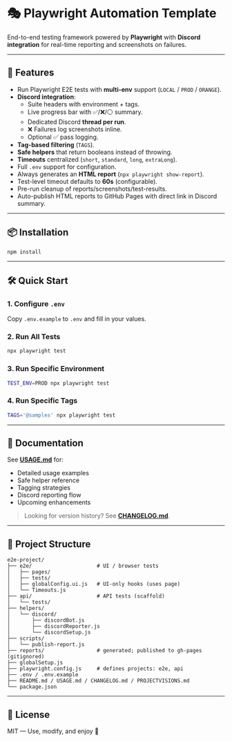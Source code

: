 # 🎭 Playwright Automation Template

End-to-end testing framework powered by **Playwright** with **Discord integration** for real-time reporting and screenshots on failures.

---

## 🚀 Features

- Run Playwright E2E tests with **multi-env** support (`LOCAL` / `PROD` / `ORANGE`).
- **Discord integration**:
  - Suite headers with environment + tags.
  - Live progress bar with ✅/❌/⚪ summary.
  - Dedicated Discord **thread per run**.
  - ❌ Failures log screenshots inline.
  - Optional ✅ pass logging.
- **Tag-based filtering** (`TAGS`).
- **Safe helpers** that return booleans instead of throwing.
- **Timeouts** centralized (`short`, `standard`, `long`, `extraLong`).
- Full `.env` support for configuration.
- Always generates an **HTML report** (`npx playwright show-report`).
- Test-level timeout defaults to **60s** (configurable).
- Pre-run cleanup of reports/screenshots/test-results.
- Auto-publish HTML reports to GitHub Pages with direct link in Discord summary.

---

## 📦 Installation

```bash
npm install
```

---

## 🛠 Quick Start

### 1. Configure `.env`
Copy `.env.example` to `.env` and fill in your values.


### 2. Run All Tests

```bash
npx playwright test
```

### 3. Run Specific Environment

```bash
TEST_ENV=PROD npx playwright test
```

### 4. Run Specific Tags

```bash
TAGS='@samples' npx playwright test
```

---

## 📘 Documentation

See **[USAGE.md](./USAGE.md)** for:

- Detailed usage examples
- Safe helper reference
- Tagging strategies
- Discord reporting flow
- Upcoming enhancements

> Looking for version history? See **[CHANGELOG.md](./CHANGELOG.md)**.

---

## 🧩 Project Structure

```
e2e-project/
├── e2e/                     # UI / browser tests
│   ├── pages/
│   ├── tests/
│   ├── globalConfig.ui.js   # UI-only hooks (uses page)
│   └── Timeouts.js
├── api/                     # API tests (scaffold)
│   └── tests/
├── helpers/
│   └── discord/
│       ├── discordBot.js
│       ├── discordReporter.js
│       └── discordSetup.js
├── scripts/
│   └── publish-report.js
├── reports/                 # generated; published to gh-pages (gitignored)
├── globalSetup.js
├── playwright.config.js     # defines projects: e2e, api
├── .env / .env.example
├── README.md / USAGE.md / CHANGELOG.md / PROJECTVISIONS.md
└── package.json
```

---

## 📄 License

MIT — Use, modify, and enjoy 🚀
